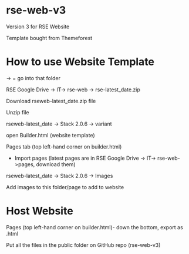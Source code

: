 # rse-web-v3
Version 3 for RSE Website

Template bought from Themeforest



# How to use Website Template

-> = go into that folder

RSE Google Drive -> IT-> rse-web -> rse-latest_date.zip

Download rseweb-latest_date.zip file

Unzip file

rseweb-latest_date -> Stack 2.0.6 -> variant

open Builder.html (website template)

Pages tab (top left-hand corner on builder.html)

  - Import pages (latest pages are in RSE Google Drive -> IT-> rse-web->pages, download them)

rseweb-latest_date -> Stack 2.0.6 -> Images

Add images to this folder/page to add to website



# Host Website

Pages (top left-hand corner on builder.html)- down the bottom, export as .html

Put all the files in the public folder on GitHub repo (rse-web-v3)
